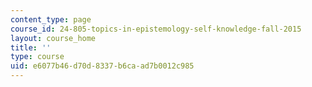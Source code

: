 ```yaml
---
content_type: page
course_id: 24-805-topics-in-epistemology-self-knowledge-fall-2015
layout: course_home
title: ''
type: course
uid: e6077b46-d70d-8337-b6ca-ad7b0012c985
---
```

